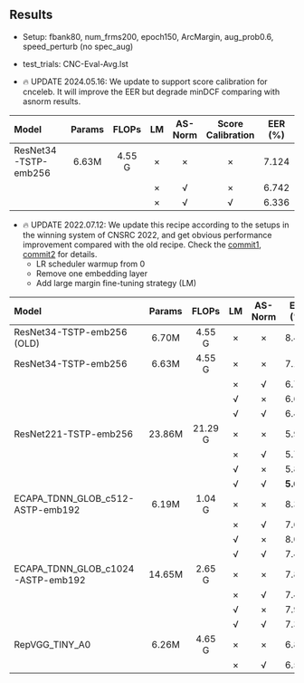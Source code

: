 ## Results

* Setup: fbank80, num_frms200, epoch150, ArcMargin, aug_prob0.6, speed_perturb (no spec_aug)
* test_trials: CNC-Eval-Avg.lst

* 🔥 UPDATE 2024.05.16: We update to support score calibration for cnceleb. It will improve the EER but degrade minDCF comparing with asnorm results.

| Model                             | Params    | FLOPs   | LM  | AS-Norm   | Score Calibration | EER (%)   | minDCF (p=0.01)  |
| :------------------------------   | :-------: | :-----: | :-: | :-------: | :---------------: | :-------: | :--------------: |
| ResNet34-TSTP-emb256              | 6.63M     | 4.55 G  | ×   | ×         | ×                 | 7.124     | 0.408            |
|                                   |           |         | ×   | √         | ×                 | 6.742     | 0.367            |
|                                   |           |         | ×   | √         | √                 | 6.336     | 0.374            |

* 🔥 UPDATE 2022.07.12: We update this recipe according to the setups in the winning system of CNSRC 2022, and get obvious performance improvement compared with the old recipe. Check the [commit1](https://github.com/wenet-e2e/wespeaker/pull/63/commits/b08804987b3bbb26f4963cedf634058474c743dd), [commit2](https://github.com/wenet-e2e/wespeaker/pull/66/commits/6f6af29197f0aa0a5d1b1993b7feb2f41b97891f) for details.
    * LR scheduler warmup from 0
    * Remove one embedding layer
    * Add large margin fine-tuning strategy (LM)

| Model                             | Params    | FLOPs   | LM  | AS-Norm   | EER (%)   | minDCF (p=0.01)  |
| :------------------------------   | :-------: | :-----: | :-: | :-------: | :-------: | :--------------: |
| ResNet34-TSTP-emb256 (OLD)        | 6.70M     | 4.55 G  | ×   | ×         | 8.426     | 0.487            |
| ResNet34-TSTP-emb256              | 6.63M     | 4.55 G  | ×   | ×         | 7.134     | 0.408            |
|                                   |           |         | ×   | √         | 6.747     | 0.367            |
|                                   |           |         | √   | ×         | 6.652     | 0.393            |
|                                   |           |         | √   | √         | 6.492     | 0.354            |
| ResNet221-TSTP-emb256             | 23.86M    | 21.29 G | ×   | ×         | 5.965     | 0.362            |
|                                   |           |         | ×   | √         | 5.708     | **0.326**        |
|                                   |           |         | √   | ×         | 5.886     | 0.362            |
|                                   |           |         | √   | √         | **5.655** | 0.330            |
| ECAPA_TDNN_GLOB_c512-ASTP-emb192  | 6.19M     | 1.04 G  | ×   | ×         | 8.313     | 0.432            |
|                                   |           |         | ×   | √         | 7.644     | 0.390            |
|                                   |           |         | √   | ×         | 8.004     | 0.422            |
|                                   |           |         | √   | √         | 7.417     | 0.379            |
| ECAPA_TDNN_GLOB_c1024-ASTP-emb192 | 14.65M    | 2.65 G  | ×   | ×         | 7.879     | 0.420            |
|                                   |           |         | ×   | √         | 7.412     | 0.379            |
|                                   |           |         | √   | ×         | 7.986     | 0.417            |
|                                   |           |         | √   | √         | 7.395     | 0.372            |
| RepVGG_TINY_A0                    | 6.26M     | 4.65 G  | ×   | ×         | 6.883     | 0.399            |
|                                   |           |         | ×   | √         | 6.550     | 0.355            |

